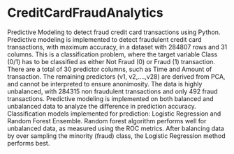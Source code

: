 # CreditCardFraudAnalytics
Predictive Modeling to detect fraud credit card transactions using Python.
Predictive modeling is implemented to detect fraudulent credit card transactions, with maximum accuracy, in a dataset with 284807 rows and 31 columns.
This is a classification problem, where the target variable Class (0/1) has to be classified as either Not Fraud (0) or Fraud (1) transaction.
There are a total of 30 predictor columns, such as Time and Amount of transaction. The remaining predictors (v1, v2,....,v28) are derived from PCA, and cannot be interpreted to ensure anonimosity.
The data is highly unbalanced, with 284315 non fraudulent transactions and only 492 fraud transactions.
Predictive modeling is implemented on both balanced and unbalanced data to analyze the difference in prediction accuracy.
Classification models implemented for prediction: Logistic Regression and Random Forest Ensemble.
Random forest algorithm performs well for unbalanced data, as measured using the ROC metrics.
After balancing data by over sampling the minority (fraud) class, the Logistic Regression method performs best.

